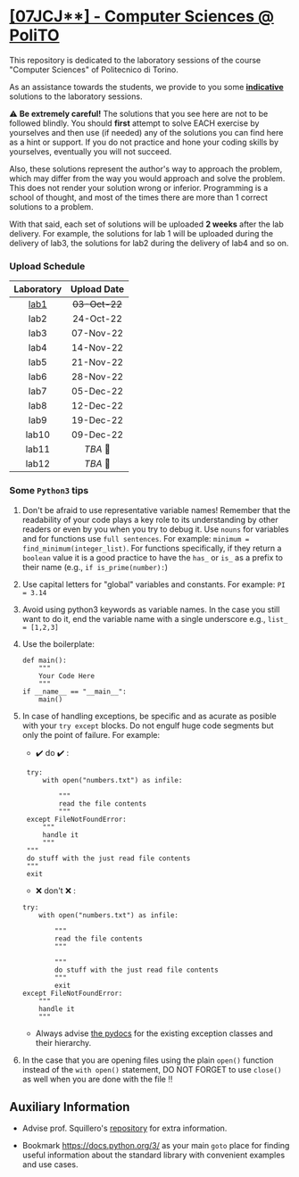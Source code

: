 # [\[07JCJ**\] - Computer Sciences @ PoliTO](https://didattica.polito.it/pls/portal30/gap.pkg_guide.viewGap?p_cod_ins=07JCJLI&p_a_acc=2021&p_header=S&p_lang=IT&multi=N)

This repository is dedicated to the laboratory sessions of the course "Computer Sciences" of Politecnico di Torino. 

As an assistance towards the students, we provide to you some <u>**indicative**</u> solutions to the laboratory sessions. 

:warning: 
**Be extremely careful!** The solutions that you see here are not to be followed blindly. You should **first** attempt to solve EACH exercise by yourselves and then use (if needed) any of the solutions you can find here as a hint or support. If you do not practice and hone your coding skills by yourselves, eventually you will not succeed.

Also, these solutions represent the author's way to approach the problem, which may differ from the way you would approach and solve the problem. This does not render your solution wrong or inferior. Programming is a school of thought, and most of the times there are more than 1 correct solutions to a problem. 

With that said, each set of solutions will be uploaded **2 weeks** after the lab delivery. For example, the solutions for lab 1 will be uploaded during the delivery of lab3, the solutions for lab2 during the delivery of lab4 and so on.

### Upload Schedule 

| Laboratory | Upload Date | 
| :--------: | :-----------:|
| [lab1](https://github.com/NikosDelijohn/CS-polito/tree/master/lab1)          | ~~03-Oct-22~~   |
| lab2       | 24-Oct-22   | 
| lab3       | 07-Nov-22   |
| lab4       | 14-Nov-22   |
| lab5       | 21-Nov-22   |
| lab6       | 28-Nov-22   |
| lab7       | 05-Dec-22   |
| lab8       | 12-Dec-22   |
| lab9       | 19-Dec-22   |
| lab10      | 09-Dec-22   |
| lab11      | _TBA_  :construction:       |
| lab12      | _TBA_    :construction:     |

### Some `Python3` tips 
1. Don't be afraid to use representative variable names! Remember that the readability of your code plays a key role to its understanding by other readers or even by you when you try to debug it. Use `nouns` for variables and for functions use `full sentences`. For example: `minimum = find_minimum(integer_list)`. For functions specifically, if they return a `boolean` value it is a good practice to have the `has_` or `is_` as a prefix to their name (e.g., `if is_prime(number):`) 

2. Use capital letters for "global" variables and constants. For example: `PI = 3.14`

3. Avoid using python3 keywords as variable names. In the case you still want to do it, end the variable name with a single underscore e.g., `list_ = [1,2,3]`

4. Use the boilerplate:
    ```
    def main():
        """
        Your Code Here
        """
    if __name__ == "__main__":
        main()
    ```
5. In case of handling exceptions, be specific and as acurate as  posible with your `try except` blocks. Do not engulf huge code segments but only the point of failure. For example:
   - :heavy_check_mark: do :heavy_check_mark: :
   ```
    try:
        with open("numbers.txt") as infile:

            """
            read the file contents
            """
    except FileNotFoundError:
        """
        handle it
        """
    """
    do stuff with the just read file contents
    """
    exit

   ```
   - :x: don't :x: :
    ```
    try:
        with open("numbers.txt") as infile:

            """
            read the file contents
            """

            """
            do stuff with the just read file contents
            """
            exit
    except FileNotFoundError:
        """
        handle it
        """

    ```
     - Always advise [the pydocs](https://docs.python.org/3/library/exceptions.html) for the existing exception classes and their hierarchy.

6. In the case that you are opening files using the plain `open()` function instead of the `with open()` statement, DO NOT FORGET to use `close()` as well when you are done with the file :bangbang:

## Auxiliary Information
- Advise prof. Squillero's [repository](https://github.com/squillero/computer-sciences/tree/master/Python) for extra information.

- Bookmark https://docs.python.org/3/ as your main `goto` place for finding useful information about the standard library with convenient examples and use cases.
